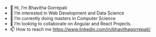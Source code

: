 - 👋 Hi, I’m Bhavitha Gorrepati
- 👀 I’m interested in Web Development and Data Science
- 🌱 I’m currently doing masters in Computer Science
- 💞️ I’m looking to collaborate on Angular and React Projects.
- 📫 How to reach me https://www.linkedin.com/in/bhavithagorrepati/

<!---
Bhavitha1108/Bhavitha1108 is a ✨ special ✨ repository because its `README.md` (this file) appears on your GitHub profile.
You can click the Preview link to take a look at your changes.
--->
